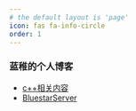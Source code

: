 ```yaml
---
# the default layout is 'page'
icon: fas fa-info-circle
order: 1
---
```


### 蓝稚的个人博客

- [c++相关内容](https://www.lanzhi.me/categories/c/)
- [BluestarServer](https://github.com/BluestarServer)
